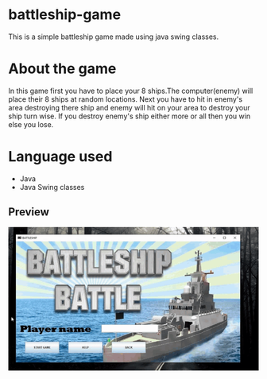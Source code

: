 # battleship-game
This is a simple battleship game made using java swing classes.

# About the game
In this game first you have to place your 8 ships.The computer(enemy) will place their 8 ships at random locations.
Next you have to hit in enemy's area destroying there ship and enemy will hit on your area to destroy your ship turn wise.
If you destroy enemy's ship either more or all then you win else you lose.

# Language used
* Java 
* Java Swing classes


## Preview
![GIF Preview](https://github.com/gauravragini/battleship-game/blob/master/battleship/battleship.gif)

